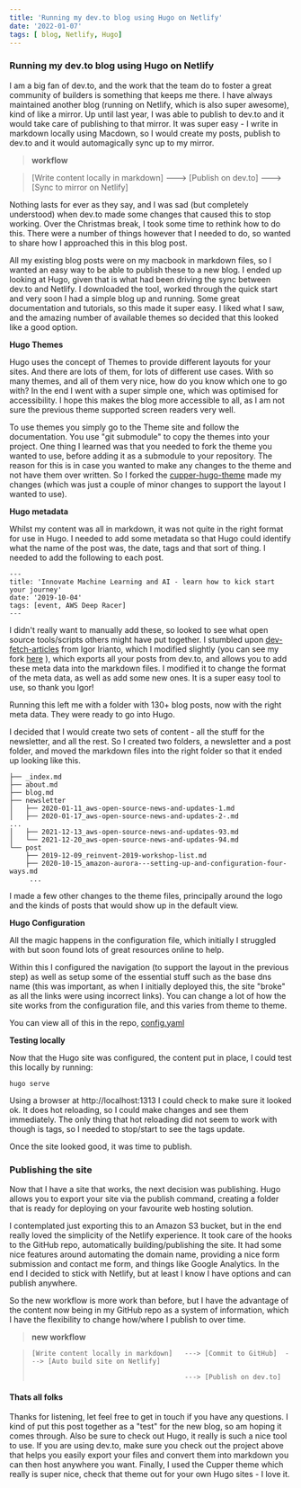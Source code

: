 ```yaml
---
title: 'Running my dev.to blog using Hugo on Netlify'
date: '2022-01-07'
tags: [ blog, Netlify, Hugo]
---
```


### Running my dev.to blog using Hugo on Netlify

I am a big fan of dev.to, and the work that the team do to foster a great community of builders is something that keeps me there. I have always maintained another blog (running on Netlify, which is also super awesome), kind of like a mirror. Up until last year, I was able to publish to dev.to and it would take care of publishing to that mirror. It was super easy - I write in markdown locally using Macdown, so I would create my posts, publish to dev.to and it would automagically sync up to my mirror. 

>**workflow**

> [Write content locally in markdown] ---> [Publish on dev.to] ---> [Sync to mirror on Netlify]

Nothing lasts for ever as they say, and I was sad (but completely understood) when dev.to made some changes that caused this to stop working. Over the Christmas break, I took some time to rethink how to do this. There were a number of things however that I needed to do, so wanted to share how I approached this in this blog post.

All my existing blog posts were on my macbook in markdown files, so I wanted an easy way to be able to publish these to a new blog. I ended up looking at Hugo, given that is what had been driving the sync between dev.to and Netlify. I downloaded the tool, worked through the quick start and very soon I had a simple blog up and running. Some great documentation and tutorials, so this made it super easy. I liked what I saw, and the amazing number of available themes so decided that this looked like a good option.

**Hugo Themes**

Hugo uses the concept of Themes to provide different layouts for your sites. And there are lots of them, for lots of different use cases. With so many themes, and all of them very nice, how do you know which one to go with? In the end I went with a super simple one, which was optimised for accessibility. I hope this makes the blog more accessible to all, as I am not sure the previous theme supported screen readers very well.

To use themes you simply go to the Theme site and follow the documentation. You use "git submodule" to copy the themes into your project. One thing I learned was that you needed to fork the theme you wanted to use, before adding it as a submodule to your repository. The reason for this is in case you wanted to make any changes to the theme and not have them over written. So I forked the [cupper-hugo-theme](https://github.com/094459/cupper-hugo-theme) made my changes (which was just a couple of minor changes to support the layout I wanted to use).

**Hugo metadata**

Whilst my content was all in markdown, it was not quite in the right format for use in Hugo. I needed to add some metadata so that Hugo could identify what the name of the post was, the date, tags and that sort of thing. I needed to add the following to each post.

```
---
title: 'Innovate Machine Learning and AI - learn how to kick start your journey'
date: '2019-10-04'
tags: [event, AWS Deep Racer]
---
```

I didn't really want to manually add these, so looked to see what open source tools/scripts others might have put together. I stumbled upon [dev-fetch-articles](https://github.com/iggredible/dev-fetch-articles) from Igor Irianto, which I modified slightly (you can see my fork [here](https://github.com/094459/dev-fetch-articles) ), which exports all your posts from dev.to, and allows you to add these meta data into the markdown files. I modified it to change the format of the meta data, as well as add some new ones. It is a super easy tool to use, so thank you Igor!

Running this left me with a folder with 130+ blog posts, now with the right meta data. They were ready to go into Hugo.

I decided that I would create two sets of content - all the stuff for the newsletter, and all the rest. So I created two folders, a newsletter and a post folder, and moved the markdown files into the right folder so that it ended up looking like this.

```
├── _index.md
├── about.md
├── blog.md
├── newsletter
│   ├── 2020-01-11_aws-open-source-news-and-updates-1.md
│   ├── 2020-01-17_aws-open-source-news-and-updates-2-.md
...
│   ├── 2021-12-13_aws-open-source-news-and-updates-93.md
│   └── 2021-12-20_aws-open-source-news-and-updates-94.md
└── post
    ├── 2019-12-09_reinvent-2019-workshop-list.md
    ├── 2020-10-15_amazon-aurora---setting-up-and-configuration-four-ways.md
     ...
```

I made a few other changes to the theme files, principally around the logo and the kinds of posts that would show up in the default view.

**Hugo Configuration**

All the magic happens in the configuration file, which initially I struggled with but soon found lots of great resources online to help. 

Within this I configured the navigation (to support the layout in the previous step) as well as setup some of the essential stuff such as the base dns name (this was important, as when I initially deployed this, the site "broke" as all the links were using incorrect links). You can change a lot of how the site works from the configuration file, and this varies from theme to theme.

You can view all of this in the repo, [config.yaml](https://github.com/094459/blog/blob/main/config.yaml)

**Testing locally**

Now that the Hugo site was configured, the content put in place, I could test this locally by running:

```
hugo serve
```

Using a browser at http://localhost:1313 I could check to make sure it looked ok. It does hot reloading, so I could make changes and see them immediately. The only thing that hot reloading did not seem to work with though is tags, so I needed to stop/start to see the tags update.

Once the site looked good, it was time to publish.

### Publishing the site

Now that I have a site that works, the next decision was publishing. Hugo allows you to export your site via the publish command, creating a folder that is ready for deploying on your favourite web hosting solution.

I contemplated just exporting this to an Amazon S3 bucket, but in the end really loved the simplicity of the Netlify experience. It took care of the hooks to the GitHub repo, automatically building/publishing the site. It had some nice features around automating the domain name, providing a nice form submission and contact me form, and things like Google Analytics. In the end I decided to stick with Netlify, but at least I know I have options and can publish anywhere.

So the new workflow is more work than before, but I have the advantage of the content now being in my GitHub repo as a system of information, which I have the flexibility to change how/where I publish to over time.

>**new workflow**

> ```
> [Write content locally in markdown]   ---> [Commit to GitHub]  ---> [Auto build site on Netlify]
> 
>                                       ---> [Publish on dev.to]
> ``` 

#### Thats all folks

Thanks for listening, let feel free to get in touch if you have any questions. I kind of put this post together as a "test" for the new blog, so am hoping it comes through. Also be sure to check out Hugo, it really is such a nice tool to use. If you are using dev.to, make sure you check out the project above that helps you easily export your files and convert them into markdown you can then host anywhere you want. Finally, I used the Cupper theme which really is super nice, check that theme out for your own Hugo sites - I love it. 



